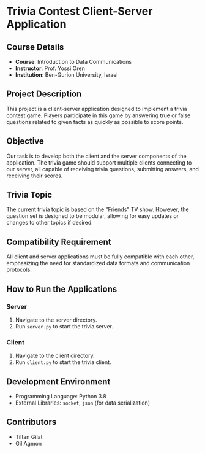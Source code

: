 # Trivia Contest Client-Server Application

## Course Details
- **Course**: Introduction to Data Communications
- **Instructor**: Prof. Yossi Oren
- **Institution**: Ben-Gurion University, Israel

## Project Description
This project is a client-server application designed to implement a trivia contest game. 
Players participate in this game by answering true or false questions related to given facts as quickly as possible to score points.

## Objective
Our task is to develop both the client and the server components of the application. 
The trivia game should support multiple clients connecting to our server, all capable of receiving trivia questions, submitting answers, and receiving their scores.

## Trivia Topic
The current trivia topic is based on the "Friends" TV show.
However, the question set is designed to be modular, allowing for easy updates or changes to other topics if desired.

## Compatibility Requirement
All client and server applications must be fully compatible with each other, emphasizing the need for standardized data formats and communication protocols.

## How to Run the Applications
### Server
1. Navigate to the server directory.
2. Run `server.py` to start the trivia server.


### Client
1. Navigate to the client directory.
2. Run `client.py` to start the trivia client.

## Development Environment
- Programming Language: Python 3.8
- External Libraries: `socket`, `json` (for data serialization)

## Contributors
- Tiltan Gilat
- Gil Agmon
